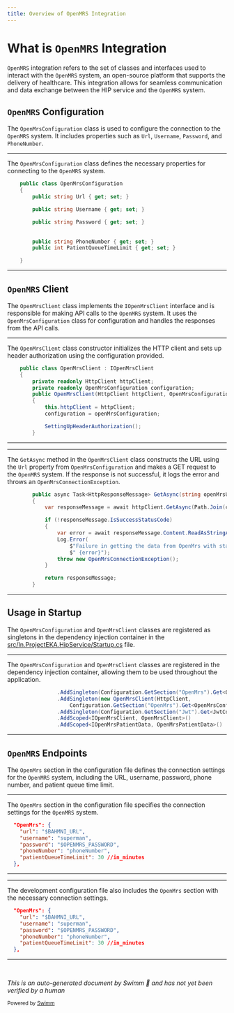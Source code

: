 ```yaml
---
title: Overview of OpenMRS Integration
---
```

# What is <SwmToken path="src/In.ProjectEKA.HipService/Startup.cs" pos="142:3:3" line-data="                        {&quot;OpenMRS-FHIR&quot;, Constants.PATH_OPENMRS_FHIR},">`OpenMRS`</SwmToken> Integration

<SwmToken path="src/In.ProjectEKA.HipService/Startup.cs" pos="142:3:3" line-data="                        {&quot;OpenMRS-FHIR&quot;, Constants.PATH_OPENMRS_FHIR},">`OpenMRS`</SwmToken> integration refers to the set of classes and interfaces used to interact with the <SwmToken path="src/In.ProjectEKA.HipService/Startup.cs" pos="142:3:3" line-data="                        {&quot;OpenMRS-FHIR&quot;, Constants.PATH_OPENMRS_FHIR},">`OpenMRS`</SwmToken> system, an open-source platform that supports the delivery of healthcare. This integration allows for seamless communication and data exchange between the HIP service and the <SwmToken path="src/In.ProjectEKA.HipService/Startup.cs" pos="142:3:3" line-data="                        {&quot;OpenMRS-FHIR&quot;, Constants.PATH_OPENMRS_FHIR},">`OpenMRS`</SwmToken> system.

## <SwmToken path="src/In.ProjectEKA.HipService/Startup.cs" pos="142:3:3" line-data="                        {&quot;OpenMRS-FHIR&quot;, Constants.PATH_OPENMRS_FHIR},">`OpenMRS`</SwmToken> Configuration

The <SwmToken path="src/In.ProjectEKA.HipService/OpenMrs/OpenMrsConfiguration.cs" pos="3:5:5" line-data="    public class OpenMrsConfiguration">`OpenMrsConfiguration`</SwmToken> class is used to configure the connection to the <SwmToken path="src/In.ProjectEKA.HipService/Startup.cs" pos="142:3:3" line-data="                        {&quot;OpenMRS-FHIR&quot;, Constants.PATH_OPENMRS_FHIR},">`OpenMRS`</SwmToken> system. It includes properties such as <SwmToken path="src/In.ProjectEKA.HipService/OpenMrs/OpenMrsConfiguration.cs" pos="5:5:5" line-data="        public string Url { get; set; }">`Url`</SwmToken>, <SwmToken path="src/In.ProjectEKA.HipService/OpenMrs/OpenMrsConfiguration.cs" pos="7:5:5" line-data="        public string Username { get; set; }">`Username`</SwmToken>, <SwmToken path="src/In.ProjectEKA.HipService/OpenMrs/OpenMrsConfiguration.cs" pos="9:5:5" line-data="        public string Password { get; set; }">`Password`</SwmToken>, and <SwmToken path="src/In.ProjectEKA.HipService/OpenMrs/OpenMrsConfiguration.cs" pos="12:5:5" line-data="        public string PhoneNumber { get; set; }">`PhoneNumber`</SwmToken>.

<SwmSnippet path="/src/In.ProjectEKA.HipService/OpenMrs/OpenMrsConfiguration.cs" line="3">

---

The <SwmToken path="src/In.ProjectEKA.HipService/OpenMrs/OpenMrsConfiguration.cs" pos="3:5:5" line-data="    public class OpenMrsConfiguration">`OpenMrsConfiguration`</SwmToken> class defines the necessary properties for connecting to the <SwmToken path="src/In.ProjectEKA.HipService/Startup.cs" pos="142:3:3" line-data="                        {&quot;OpenMRS-FHIR&quot;, Constants.PATH_OPENMRS_FHIR},">`OpenMRS`</SwmToken> system.

```c#
    public class OpenMrsConfiguration
    {
        public string Url { get; set; }

        public string Username { get; set; }

        public string Password { get; set; }
        
        
        public string PhoneNumber { get; set; }
        public int PatientQueueTimeLimit { get; set; }

    }
```

---

</SwmSnippet>

## <SwmToken path="src/In.ProjectEKA.HipService/Startup.cs" pos="142:3:3" line-data="                        {&quot;OpenMRS-FHIR&quot;, Constants.PATH_OPENMRS_FHIR},">`OpenMRS`</SwmToken> Client

The <SwmToken path="src/In.ProjectEKA.HipService/OpenMrs/OpenMrsClient.cs" pos="11:5:5" line-data="    public class OpenMrsClient : IOpenMrsClient">`OpenMrsClient`</SwmToken> class implements the <SwmToken path="src/In.ProjectEKA.HipService/OpenMrs/OpenMrsClient.cs" pos="11:9:9" line-data="    public class OpenMrsClient : IOpenMrsClient">`IOpenMrsClient`</SwmToken> interface and is responsible for making API calls to the <SwmToken path="src/In.ProjectEKA.HipService/Startup.cs" pos="142:3:3" line-data="                        {&quot;OpenMRS-FHIR&quot;, Constants.PATH_OPENMRS_FHIR},">`OpenMRS`</SwmToken> system. It uses the <SwmToken path="src/In.ProjectEKA.HipService/OpenMrs/OpenMrsConfiguration.cs" pos="3:5:5" line-data="    public class OpenMrsConfiguration">`OpenMrsConfiguration`</SwmToken> class for configuration and handles the responses from the API calls.

<SwmSnippet path="/src/In.ProjectEKA.HipService/OpenMrs/OpenMrsClient.cs" line="11">

---

The <SwmToken path="src/In.ProjectEKA.HipService/OpenMrs/OpenMrsClient.cs" pos="11:5:5" line-data="    public class OpenMrsClient : IOpenMrsClient">`OpenMrsClient`</SwmToken> class constructor initializes the HTTP client and sets up header authorization using the configuration provided.

```c#
    public class OpenMrsClient : IOpenMrsClient
    {
        private readonly HttpClient httpClient;
        private readonly OpenMrsConfiguration configuration;
        public OpenMrsClient(HttpClient httpClient, OpenMrsConfiguration openMrsConfiguration)
        {
            this.httpClient = httpClient;
            configuration = openMrsConfiguration;

            SettingUpHeaderAuthorization();
        }
```

---

</SwmSnippet>

<SwmSnippet path="/src/In.ProjectEKA.HipService/OpenMrs/OpenMrsClient.cs" line="23">

---

The <SwmToken path="src/In.ProjectEKA.HipService/OpenMrs/OpenMrsClient.cs" pos="23:10:10" line-data="        public async Task&lt;HttpResponseMessage&gt; GetAsync(string openMrsUrl)">`GetAsync`</SwmToken> method in the <SwmToken path="src/In.ProjectEKA.HipService/OpenMrs/OpenMrsClient.cs" pos="11:5:5" line-data="    public class OpenMrsClient : IOpenMrsClient">`OpenMrsClient`</SwmToken> class constructs the URL using the <SwmToken path="src/In.ProjectEKA.HipService/OpenMrs/OpenMrsClient.cs" pos="25:19:19" line-data="            var responseMessage = await httpClient.GetAsync(Path.Join(configuration.Url, openMrsUrl));">`Url`</SwmToken> property from <SwmToken path="src/In.ProjectEKA.HipService/OpenMrs/OpenMrsConfiguration.cs" pos="3:5:5" line-data="    public class OpenMrsConfiguration">`OpenMrsConfiguration`</SwmToken> and makes a GET request to the <SwmToken path="src/In.ProjectEKA.HipService/Startup.cs" pos="142:3:3" line-data="                        {&quot;OpenMRS-FHIR&quot;, Constants.PATH_OPENMRS_FHIR},">`OpenMRS`</SwmToken> system. If the response is not successful, it logs the error and throws an <SwmToken path="src/In.ProjectEKA.HipService/OpenMrs/OpenMrsClient.cs" pos="33:5:5" line-data="                throw new OpenMrsConnectionException();">`OpenMrsConnectionException`</SwmToken>.

```c#
        public async Task<HttpResponseMessage> GetAsync(string openMrsUrl)
        {
            var responseMessage = await httpClient.GetAsync(Path.Join(configuration.Url, openMrsUrl));

            if (!responseMessage.IsSuccessStatusCode)
            {
                var error = await responseMessage.Content.ReadAsStringAsync();
                Log.Error(
                    $"Failure in getting the data from OpenMrs with status code {responseMessage.StatusCode}" +
                    $" {error}");
                throw new OpenMrsConnectionException();
            }

            return responseMessage;
        }
```

---

</SwmSnippet>

## Usage in Startup

The <SwmToken path="src/In.ProjectEKA.HipService/OpenMrs/OpenMrsConfiguration.cs" pos="3:5:5" line-data="    public class OpenMrsConfiguration">`OpenMrsConfiguration`</SwmToken> and <SwmToken path="src/In.ProjectEKA.HipService/OpenMrs/OpenMrsClient.cs" pos="11:5:5" line-data="    public class OpenMrsClient : IOpenMrsClient">`OpenMrsClient`</SwmToken> classes are registered as singletons in the dependency injection container in the <SwmPath>[src/In.ProjectEKA.HipService/Startup.cs](src/In.ProjectEKA.HipService/Startup.cs)</SwmPath> file.

<SwmSnippet path="/src/In.ProjectEKA.HipService/Startup.cs" line="160">

---

The <SwmToken path="src/In.ProjectEKA.HipService/Startup.cs" pos="160:15:15" line-data="                .AddSingleton(Configuration.GetSection(&quot;OpenMrs&quot;).Get&lt;OpenMrsConfiguration&gt;())">`OpenMrsConfiguration`</SwmToken> and <SwmToken path="src/In.ProjectEKA.HipService/Startup.cs" pos="161:6:6" line-data="                .AddSingleton(new OpenMrsClient(HttpClient,">`OpenMrsClient`</SwmToken> classes are registered in the dependency injection container, allowing them to be used throughout the application.

```c#
                .AddSingleton(Configuration.GetSection("OpenMrs").Get<OpenMrsConfiguration>())
                .AddSingleton(new OpenMrsClient(HttpClient,
                    Configuration.GetSection("OpenMrs").Get<OpenMrsConfiguration>()))
                .AddSingleton(Configuration.GetSection("Jwt").Get<JwtConfiguration>())
                .AddScoped<IOpenMrsClient, OpenMrsClient>()
                .AddScoped<IOpenMrsPatientData, OpenMrsPatientData>()
```

---

</SwmSnippet>

## <SwmToken path="src/In.ProjectEKA.HipService/Startup.cs" pos="142:3:3" line-data="                        {&quot;OpenMRS-FHIR&quot;, Constants.PATH_OPENMRS_FHIR},">`OpenMRS`</SwmToken> Endpoints

The <SwmToken path="src/In.ProjectEKA.HipService/OpenMrs/OpenMrsClient.cs" pos="31:15:15" line-data="                    $&quot;Failure in getting the data from OpenMrs with status code {responseMessage.StatusCode}&quot; +">`OpenMrs`</SwmToken> section in the configuration file defines the connection settings for the <SwmToken path="src/In.ProjectEKA.HipService/Startup.cs" pos="142:3:3" line-data="                        {&quot;OpenMRS-FHIR&quot;, Constants.PATH_OPENMRS_FHIR},">`OpenMRS`</SwmToken> system, including the URL, username, password, phone number, and patient queue time limit.

<SwmSnippet path="/src/In.ProjectEKA.HipService/appsettings.json" line="61">

---

The <SwmToken path="src/In.ProjectEKA.HipService/appsettings.json" pos="61:2:2" line-data="  &quot;OpenMrs&quot;: {">`OpenMrs`</SwmToken> section in the configuration file specifies the connection settings for the <SwmToken path="src/In.ProjectEKA.HipService/Startup.cs" pos="142:3:3" line-data="                        {&quot;OpenMRS-FHIR&quot;, Constants.PATH_OPENMRS_FHIR},">`OpenMRS`</SwmToken> system.

```json
  "OpenMrs": {
    "url": "$BAHMNI_URL",
    "username": "superman",
    "password": "$OPENMRS_PASSWORD",
    "phoneNumber": "phoneNumber",
    "patientQueueTimeLimit": 30 //in_minutes
  },
```

---

</SwmSnippet>

<SwmSnippet path="/src/In.ProjectEKA.HipService/appsettings.Development.json" line="57">

---

The development configuration file also includes the <SwmToken path="src/In.ProjectEKA.HipService/appsettings.Development.json" pos="57:2:2" line-data="  &quot;OpenMrs&quot;: {">`OpenMrs`</SwmToken> section with the necessary connection settings.

```json
  "OpenMrs": {
    "url": "$BAHMNI_URL",
    "username": "superman",
    "password": "$OPENMRS_PASSWORD",
    "phoneNumber": "phoneNumber",
    "patientQueueTimeLimit": 30 //in_minutes
  },
```

---

</SwmSnippet>

&nbsp;

*This is an auto-generated document by Swimm 🌊 and has not yet been verified by a human*

<SwmMeta version="3.0.0" repo-id="Z2l0aHViJTNBJTNBaGlwLXNlcnZpY2UlM0ElM0FTd2ltbS1EZW1v" repo-name="hip-service"><sup>Powered by [Swimm](/)</sup></SwmMeta>

